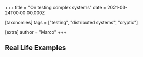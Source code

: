 +++
title = "On testing complex systems"
date = 2021-03-24T00:00:00.000Z

[taxonomies]
tags = ["testing", "distributed systems", "cryptic"]

[extra]
author = "Marco"
+++

## Real Life Examples

[Nix OS]: ...
[Elrond smart contract testing]: ...
